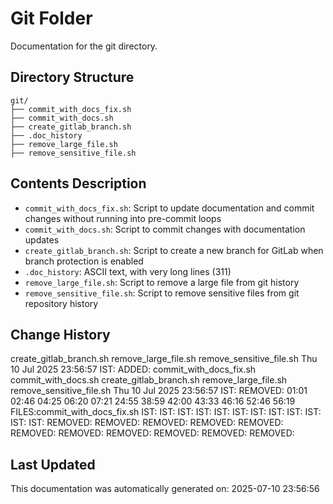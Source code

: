 <!-- filepath: /home/michaelnewham/Projects/create_python_project/scripts/git/aboutthisfolder.md -->
# Git Folder

Documentation for the git directory.

## Directory Structure

```
git/
├── commit_with_docs_fix.sh
├── commit_with_docs.sh
├── create_gitlab_branch.sh
├── .doc_history
├── remove_large_file.sh
├── remove_sensitive_file.sh
```

## Contents Description

- `commit_with_docs_fix.sh`: Script to update documentation and commit changes without running into pre-commit loops
- `commit_with_docs.sh`: Script to commit changes with documentation updates
- `create_gitlab_branch.sh`: Script to create a new branch for GitLab when branch protection is enabled
- `.doc_history`: ASCII text, with very long lines (311)
- `remove_large_file.sh`: Script to remove a large file from git history
- `remove_sensitive_file.sh`: Script to remove sensitive files from git repository history

## Change History

create_gitlab_branch.sh
remove_large_file.sh
remove_sensitive_file.sh
Thu 10 Jul 2025 23:56:57 IST: ADDED: commit_with_docs_fix.sh commit_with_docs.sh create_gitlab_branch.sh remove_large_file.sh remove_sensitive_file.sh 
Thu 10 Jul 2025 23:56:57 IST: REMOVED:            01:01 02:46 04:25 06:20 07:21 24:55 38:59 42:00 43:33 46:16 52:46 56:19 FILES:commit_with_docs_fix.sh IST: IST: IST: IST: IST: IST: IST: IST: IST: IST: IST: IST: REMOVED: REMOVED: REMOVED: REMOVED: REMOVED: REMOVED: REMOVED: REMOVED: REMOVED: REMOVED: REMOVED: 

## Last Updated

This documentation was automatically generated on: 2025-07-10 23:56:56
